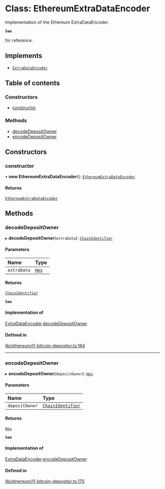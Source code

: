 # Class: EthereumExtraDataEncoder

Implementation of the Ethereum ExtraDataEncoder.

**`See`**

for reference.

## Implements

- [`ExtraDataEncoder`](../interfaces/ExtraDataEncoder.md)

## Table of contents

### Constructors

- [constructor](EthereumExtraDataEncoder.md#constructor)

### Methods

- [decodeDepositOwner](EthereumExtraDataEncoder.md#decodedepositowner)
- [encodeDepositOwner](EthereumExtraDataEncoder.md#encodedepositowner)

## Constructors

### constructor

• **new EthereumExtraDataEncoder**(): [`EthereumExtraDataEncoder`](EthereumExtraDataEncoder.md)

#### Returns

[`EthereumExtraDataEncoder`](EthereumExtraDataEncoder.md)

## Methods

### decodeDepositOwner

▸ **decodeDepositOwner**(`extraData`): [`ChainIdentifier`](../interfaces/ChainIdentifier.md)

#### Parameters

| Name | Type |
| :------ | :------ |
| `extraData` | [`Hex`](Hex.md) |

#### Returns

[`ChainIdentifier`](../interfaces/ChainIdentifier.md)

**`See`**

#### Implementation of

[ExtraDataEncoder](../interfaces/ExtraDataEncoder.md).[decodeDepositOwner](../interfaces/ExtraDataEncoder.md#decodedepositowner)

#### Defined in

[lib/ethereum/l1-bitcoin-depositor.ts:184](https://github.com/threshold-network/tbtc-v2/blob/main/typescript/src/lib/ethereum/l1-bitcoin-depositor.ts#L184)

___

### encodeDepositOwner

▸ **encodeDepositOwner**(`depositOwner`): [`Hex`](Hex.md)

#### Parameters

| Name | Type |
| :------ | :------ |
| `depositOwner` | [`ChainIdentifier`](../interfaces/ChainIdentifier.md) |

#### Returns

[`Hex`](Hex.md)

**`See`**

#### Implementation of

[ExtraDataEncoder](../interfaces/ExtraDataEncoder.md).[encodeDepositOwner](../interfaces/ExtraDataEncoder.md#encodedepositowner)

#### Defined in

[lib/ethereum/l1-bitcoin-depositor.ts:170](https://github.com/threshold-network/tbtc-v2/blob/main/typescript/src/lib/ethereum/l1-bitcoin-depositor.ts#L170)
